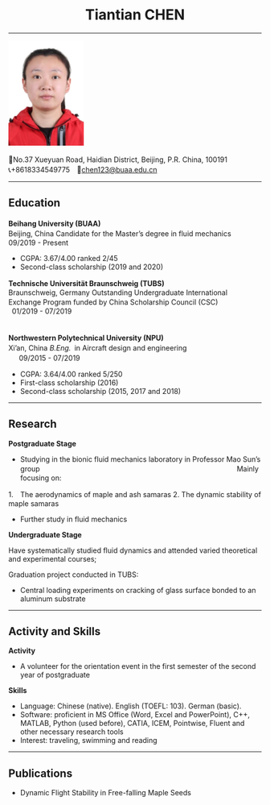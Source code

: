 
#  <center>Tiantian CHEN</center>

***

![Aaron Swartz](https://raw.githubusercontent.com/TiantianCHEN123/TTCHEN.github.io/gh-pages/myprofile.png)

🏫No.37 Xueyuan Road, Haidian District, Beijing, P.R. China, 100191　　　　　　　　　　　　　　　　　　　　　　　　　　　　　　　　　　　　　　　　　📞+8618334549775　📧<chen123@buaa.edu.cn>

***

## **Education**
**Beihang University (BUAA)**　　　　　　　　　　　　　　　　　　　　　　　　　　　　　　　　　　　　Beijing, China
  Candidate for the Master’s degree in fluid mechanics　　　　　　09/2019 - Present
- CGPA: 3.67/4.00 ranked 2/45
- Second-class scholarship (2019 and 2020)

**Technische Universität Braunschweig (TUBS)**　　　　　　　　　　　　Braunschweig, Germany
Outstanding Undergraduate International Exchange Program funded by China Scholarship Council (CSC)　　　　　   　　　　　　　　　　　　　　　　　    　　　              　　　　　　　　 &ensp;01/2019 - 07/2019 　　　　　　　　　　　　　　　　　　　　　　　　　　　　　　　　　　　　　　　　　　　　　　　　　　　　　　　　　

**Northwestern Polytechnical University (NPU)**　　　　　　　　　　　　　　　　　Xi’an, China
*B.Eng.*&ensp;in Aircraft design and engineering　　　　　　　　　　　　　　　　   &ensp;　09/2015 - 07/2019
- CGPA: 3.64/4.00 ranked 5/250
- First-class scholarship (2016)
- Second-class scholarship (2015, 2017 and 2018)

***

## Research
**Postgraduate Stage**

- Studying in the bionic fluid mechanics laboratory in Professor Mao Sun’s group　　　　　　　　　　　　　　　　　　　　　　　　　　　　Mainly focusing on:

1.　The aerodynamics of maple and ash samaras
2.	The dynamic stability of maple samaras

- Further study in fluid mechanics

**Undergraduate Stage**

Have systematically studied fluid dynamics and attended varied theoretical and experimental courses;

Graduation project conducted in TUBS:
- Central loading experiments on cracking of glass surface bonded to an aluminum substrate

***

## Activity and Skills
**Activity**
-	A volunteer for the orientation event in the first semester of the second year of postgraduate

**Skills**

-	Language: Chinese (native). English (TOEFL: 103). German (basic).
-	Software: proficient in MS Office (Word, Excel and PowerPoint), C++, MATLAB, Python (used before), CATIA, ICEM, Pointwise, Fluent and other necessary research tools 
-	Interest: traveling, swimming and reading

***

## Publications
-	Dynamic Flight Stability in Free-falling Maple Seeds
